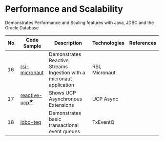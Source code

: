 # Performance and Scalability
Demonstrates Performance and Scaling features with Java, JDBC and the Oracle Database


| No. | Code Sample                  | Description                                                          | Technologies   | References |
|-----|------------------------------|----------------------------------------------------------------------|:---------------|:----------:|
| 16  | [rsi-micronaut]()            | Demonstrates Reactive Streams Ingestion with a micronaut application | RSI, Micronaut |            |
| 17  | [reactive-ucp<sup>★</sup>]() | Shows UCP Asynchronous Extensions                                    | UCP Async      |            |
| 18  | [jdbc-teq]()                 | Demonstrates basic transactional event queues                        | TxEventQ       |            |